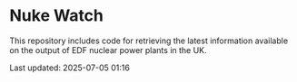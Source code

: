 # Nuke Watch

This repository includes code for retrieving the latest information available on the output of EDF nuclear power plants in the UK.

Last updated: 2025-07-05 01:16